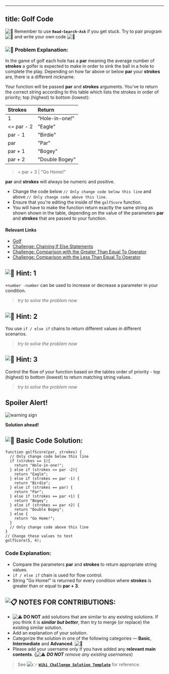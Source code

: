 
---
title: Golf Code
---
![:triangular_flag_on_post:](https://forum.freecodecamp.com/images/emoji/emoji_one/triangular_flag_on_post.png?v=3 ":triangular_flag_on_post:") Remember to use <a>**`Read-Search-Ask`**</a> if you get stuck. Try to pair program ![:busts_in_silhouette:](https://forum.freecodecamp.com/images/emoji/emoji_one/busts_in_silhouette.png?v=3 ":busts_in_silhouette:") and write your own code ![:pencil:](https://forum.freecodecamp.com/images/emoji/emoji_one/pencil.png?v=3 ":pencil:")

### ![:checkered_flag:](https://forum.freecodecamp.com/images/emoji/emoji_one/checkered_flag.png?v=3 ":checkered_flag:") Problem Explanation:

In the game of golf each hole has a **par** meaning the average number of **strokes** a golfer is expected to make in order to sink the ball in a hole to complete the play. Depending on how far above or below **par** your **strokes** are, there is a different nickname.

Your function will be passed **par** and **strokes** arguments. You've to return the correct string according to this table which lists the strokes in order of priority; top (highest) to bottom (lowest):

Strokes | Return  
:--------- | :-------------  
1 | "Hole-in-one!"  
<= par - 2 | "Eagle"  
par - 1 | "Birdie"  
par | "Par"  
par + 1 | "Bogey"  
par + 2 | "Double Bogey"

> = par + 3 | "Go Home!"

**par** and **strokes** will always be numeric and positive.

*   Change the code below `// Only change code below this line` and above `// Only change code above this line`.
*   Ensure that you're editing the inside of the `golfScore` function.
*   You will have to make the function return exactly the same string as shown shown in the table, depending on the value of the parameters **par** and **strokes** that are passed to your function.

#### Relevant Links

*   <a href='https://en.wikipedia.org/wiki/Golf' target='_blank' rel='nofollow'>Golf</a>
*   <a href='http://www.freecodecamp.com/challenges/chaining-if-else-statements' target='_blank' rel='nofollow'>Challenge: Chaining If Else Statements</a>
*   <a href='http://www.freecodecamp.com/challenges/comparison-with-the-greater-than-equal-to-operator' target='_blank' rel='nofollow'>Challenge: Comparison with the Greater Than Equal To Operator</a>
*   <a href='http://www.freecodecamp.com/challenges/comparison-with-the-less-than-equal-to-operator' target='_blank' rel='nofollow'>Challenge: Comparison with the Less Than Equal To Operator</a>

## ![:speech_balloon:](https://forum.freecodecamp.com/images/emoji/emoji_one/speech_balloon.png?v=3 ":speech_balloon:") Hint: 1

`+number -number` can be used to increase or decrease a parameter in your condition.

> _try to solve the problem now_

## ![:speech_balloon:](https://forum.freecodecamp.com/images/emoji/emoji_one/speech_balloon.png?v=3 ":speech_balloon:") Hint: 2

You use `if / else if` chains to return different values in different scenarios.

> _try to solve the problem now_

## ![:speech_balloon:](https://forum.freecodecamp.com/images/emoji/emoji_one/speech_balloon.png?v=3 ":speech_balloon:") Hint: 3

Control the flow of your function based on the tables order of priority - top (highest) to bottom (lowest) to return matching string values.

> _try to solve the problem now_

## Spoiler Alert!

![warning sign](//discourse-user-assets.s3.amazonaws.com/original/2X/2/2d6c412a50797771301e7ceabd554cef4edcd74d.gif)

**Solution ahead!**

## ![:beginner:](https://forum.freecodecamp.com/images/emoji/emoji_one/beginner.png?v=3 ":beginner:") Basic Code Solution:

    function golfScore(par, strokes) {
      // Only change code below this line
      if (strokes == 1){
        return "Hole-in-one!";
      } else if (strokes <= par -2){
        return "Eagle";
      } else if (strokes == par -1) {
        return "Birdie";
      } else if (strokes == par) {
        return "Par";
      } else if (strokes == par +1) {
        return "Bogey";
      } else if (strokes == par +2) {
        return "Double Bogey";
      } else {
        return "Go Home!";
      }
      // Only change code above this line
    }
    // Change these values to test
    golfScore(5, 4);

### Code Explanation:

*   Compare the parameters **par** and **strokes** to return appropriate string values.
*   `if / else if` chain is used for flow control.
*   String "Go Home!" is returned for every condition where **strokes** is greater than or equal to **par + 3**.

## ![:clipboard:](https://forum.freecodecamp.com/images/emoji/emoji_one/clipboard.png?v=3 ":clipboard:") NOTES FOR CONTRIBUTIONS:

*   ![:warning:](https://forum.freecodecamp.com/images/emoji/emoji_one/warning.png?v=3 ":warning:") **DO NOT** add solutions that are similar to any existing solutions. If you think it is **_similar but better_**, then try to merge (or replace) the existing similar solution.
*   Add an explanation of your solution.
*   Categorize the solution in one of the following categories — **Basic**, **Intermediate** and **Advanced**. ![:traffic_light:](https://forum.freecodecamp.com/images/emoji/emoji_one/traffic_light.png?v=3 ":traffic_light:")
*   Please add your username only if you have added any **relevant main contents**. (![:warning:](https://forum.freecodecamp.com/images/emoji/emoji_one/warning.png?v=3 ":warning:") **_DO NOT_** _remove any existing usernames_)

> See ![:point_right:](https://forum.freecodecamp.com/images/emoji/emoji_one/point_right.png?v=3 ":point_right:") <a href='http://forum.freecodecamp.com/t/algorithm-article-template/14272' target='_blank' rel='nofollow'>**`Wiki Challenge Solution Template`**</a> for reference.

<!--stackedit_data:
eyJoaXN0b3J5IjpbLTEwNzg0NzAzODUsLTExNTY0MzI2MjYsLT
U5ODkyNTQwNiwtOTkyMzQ2Mjk3LC0xMzY1MDA3NzU1LDM1NTE0
MzA0NywtMTI1Mzg4MjM3OCwtMTQ0NDA4NDI0NCwtMTA5MjAxNj
YzNSwyOTE0NzAxOCwtMTkzNTQxNjIzMCwtMTcwMzQ5MTQ2NSwt
MTMwNzE3OTQ2NSwxNTE2NDcyMDgyLC0zODkxMjQ1NTQsLTg5Nz
E4NzYxMiwyOTgwMDI1MTksOTk4MDg1OTI3LC0xMzM3MjcwNTg2
LC0xNTA4OTEyMzE0XX0=
-->